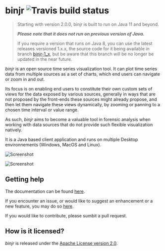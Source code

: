 # binjr ![Travis build status](https://travis-ci.org/fthevenet/binjr.svg?branch=master) 

>Starting with version 2.0.0, binjr is built to run on Java 11 and beyond. 
>
>___Please note that it does not run on previous version of Java.___
>
> If you require a version that runs on Java 8, you can use the latest releases versioned 1.x.x, 
> the source code for it being available in branch [binjr-1_x](https://github.com/fthevenet/binjr/tree/binjr-1_x),
> but be aware that this branch will be no longer be updated in the near future.

*binjr* is an open source time series visualization tool. It can plot time series data from multiple sources as a set of charts, which end users can navigate or zoom in and out.

Its focus is on enabling end users to constitute their own custom sets of views for the data exposed by various sources, generally in ways that are not proposed by the front-ends these sources might already propose, and then let them navigate these views dynamically, by zooming or panning to a chosen time interval or value range.

As such, *binjr* aims to become a valuable tool in forensic analysis when working with data sources that do not provide such flexible visualization natively.

It is a Java based client application and runs on multiple Desktop environnements (Windows, MacOS and Linux).

![Screenshot](http://www.binjr.eu/assets/images/screenshot01.png)

![Screenshot](http://www.binjr.eu/assets/images/screenshot02.png)


## Getting help
The documentation can be found [here](https://github.com/fthevenet/binjr/wiki/Reference).

If you encounter an issue, or would like to suggest an enhancement or a new feature, you may do so [here](https://github.com/fthevenet/binjr/issues).

If you would like to contribute, please sumbit a pull request.

## How is it licensed?

*binjr* is released under the [Apache License version 2.0](https://github.com/fthevenet/binjr/blob/master/LICENSE).

